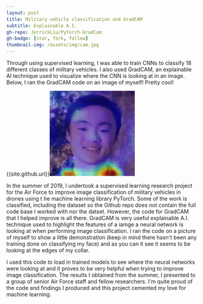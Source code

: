 ```yaml
---
layout: post
title: Military vehicle classification and GradCAM
subtitle: Explainable A.I.
gh-repo: JerrickLiu/PyTorch-GradCam
gh-badge: [star, fork, follow]
thumbnail-img: /assets/img/cam.jpg
---
```


Through using supervised learning, I was able to train CNNs to classify 18
different classes of military vehicles.
I also used GradCAM, an explainable AI
technique used to visualize where the
CNN is looking at in an image. Below, I ran the GradCAM code on an image
of myself! Pretty cool!

{{site.github.url}}![GradCAM](/assets/img/cam.jpg)

In the summer of 2019, I undertook a supervised learning research project for the 
Air Force to improve image classification of military vehicles in drones using t
he machine learning library PyTorch. Some of the work is classified, 
including the dataset so the Github repo does not contain the full code 
base I worked with nor the datset. However, the code for GradCAM that 
I helped improve is all there. GradCAM is very useful explainable A.I. 
technique used to highlight the features of a iamge a neural network 
is looking at when performing image classification. I ran the code on a 
picture of myself to show a little demonstration (keep in mind there hasn't 
been any training done on classifying my face) and as you can it see it 
seems to be looking at the edges of my collar. 

I used this code to load in trained models to see where the neural networks 
were looking at and it proves to be very helpful when trying to improve image 
classification. The results I obtained from the summer, I presented 
to a group of senior Air Force staff and fellow researchers. 
I'm quite proud of the code and findings I produced and this project cemented my love for machine learning.
